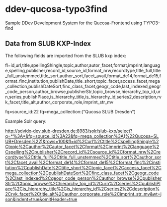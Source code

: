 # ddev-qucosa-typo3find
Sample DDev Development System for the Qucosa-Frontend using TYPO3-find


## Data from SLUB KXP-Index

The following fields are imported from the SLUB kxp index:

fl=id,url,title,spellingShingle,topic,author,autor_facet,format,imprint,language,spelling,publisher,record_id,source_id,format_nrw,recordtype,title_full,title_full_unstemmed,title_sort,author_sort,facet_avail,format_de14,format_de15,format_finc,institution,publishDate,title_short,topic_facet,access_facet,mega_collection,publishDateSort,finc_class_facet,geogr_code,last_indexed,geogr_code_person,author_browse,publisherStr,topic_browse,hierarchy_top_id,urn,series,publishPlace,is_hierarchy_title,is_hierarchy_id,series2,description,rvk_facet,title_alt,author_corporate_role,imprint_str_mv

fq=source_id:22
fq=mega_collection:("Qucosa SLUB Dresden")

Example Solr query:

http://sdvidx-dev.slub-dresden.de:8983/solr/slub-kxp/select?q=*%3A*&fq=source_id%3A22&fq=mega_collection%3A(%22Qucosa+SLUB+Dresden%22)&rows=100&fl=id%2Curl%2Ctitle%2CspellingShingle%2Ctopic%2Cauthor%2Cautor_facet%2Cformat%2Cimprint%2Clanguage%2Cspelling%2Cpublisher%2Crecord_id%2Csource_id%2Cformat_nrw%2Crecordtype%2Ctitle_full%2Ctitle_full_unstemmed%2Ctitle_sort%2Cauthor_sort%2Cfacet_avail%2Cformat_de14%2Cformat_de15%2Cformat_finc%2Cinstitution%2CpublishDate%2Ctitle_short%2Ctopic_facet%2Caccess_facet%2Cmega_collection%2CpublishDateSort%2Cfinc_class_facet%2Cgeogr_code%2Clast_indexed%2Cgeogr_code_person%2Cauthor_browse%2CpublisherStr%2Ctopic_browse%2Chierarchy_top_id%2Curn%2Cseries%2CpublishPlace%2Cis_hierarchy_title%2Cis_hierarchy_id%2Cseries2%2Cdescription%2Crvk_facet%2Ctitle_alt%2Cauthor_corporate_role%2Cimprint_str_mv&wt=json&indent=true&omitHeader=true
